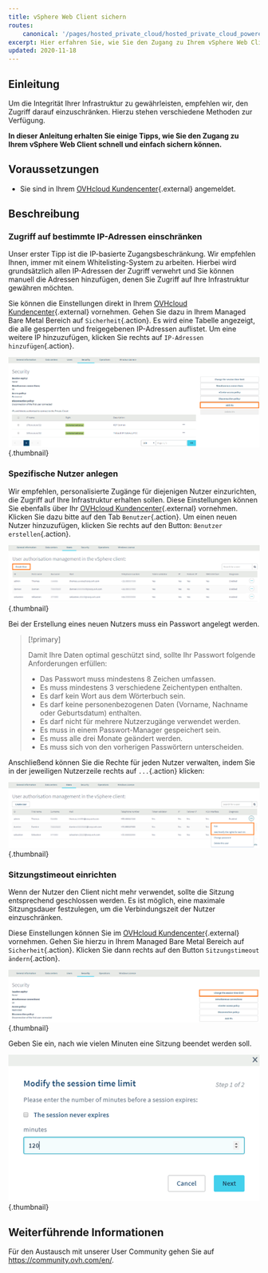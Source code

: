 ```yaml
---
title: vSphere Web Client sichern
routes:
    canonical: '/pages/hosted_private_cloud/hosted_private_cloud_powered_by_vmware/vsphere_access_security_advices'
excerpt: Hier erfahren Sie, wie Sie den Zugang zu Ihrem vSphere Web Client sichern.
updated: 2020-11-18
---
```


## Einleitung

Um die Integrität Ihrer Infrastruktur zu gewährleisten, empfehlen wir, den Zugriff darauf einzuschränken. Hierzu stehen verschiedene Methoden zur Verfügung.

**In dieser Anleitung erhalten Sie einige Tipps, wie Sie den Zugang zu Ihrem vSphere Web Client schnell und einfach sichern können.**

## Voraussetzungen

- Sie sind in Ihrem [OVHcloud Kundencenter](https://www.ovh.com/auth/?action=gotomanager&from=https://www.ovh.de/&ovhSubsidiary=de){.external} angemeldet.

## Beschreibung

### Zugriff auf bestimmte IP-Adressen einschränken

Unser erster Tipp ist die IP-basierte Zugangsbeschränkung. Wir empfehlen Ihnen, immer mit einem Whitelisting-System zu arbeiten. Hierbei wird grundsätzlich allen IP-Adressen der Zugriff verwehrt und Sie können manuell die Adressen hinzufügen, denen Sie Zugriff auf Ihre Infrastruktur gewähren möchten.

Sie können die Einstellungen direkt in Ihrem [OVHcloud Kundencenter](https://www.ovh.com/auth/?action=gotomanager&from=https://www.ovh.de/&ovhSubsidiary=de){.external} vornehmen. Gehen Sie dazu in Ihrem Managed Bare Metal Bereich auf `Sicherheit`{.action}. Es wird eine Tabelle angezeigt, die alle gesperrten und freigegebenen IP-Adressen auflistet. Um eine weitere IP hinzuzufügen, klicken Sie rechts auf `IP-Adressen hinzufügen`{.action}.

![IPs hinzufügen](images/adding_ip.png){.thumbnail}

### Spezifische Nutzer anlegen

Wir empfehlen, personalisierte Zugänge für diejenigen Nutzer einzurichten, die Zugriff auf Ihre Infrastruktur erhalten sollen. Diese Einstellungen können Sie ebenfalls über Ihr [OVHcloud Kundencenter](https://www.ovh.com/auth/?action=gotomanager&from=https://www.ovh.de/&ovhSubsidiary=de){.external} vornehmen. Klicken Sie dazu bitte auf den Tab `Benutzer`{.action}. Um einen neuen Nutzer hinzuzufügen, klicken Sie rechts auf den Button: `Benutzer erstellen`{.action}.

![Nutzer](images/users.png){.thumbnail}

Bei der Erstellung eines neuen Nutzers muss ein Passwort angelegt werden.

> [!primary]
>
> Damit Ihre Daten optimal geschützt sind, sollte Ihr Passwort folgende Anforderungen erfüllen:
>
> - Das Passwort muss mindestens 8 Zeichen umfassen.
> - Es muss mindestens 3 verschiedene Zeichentypen enthalten.
> - Es darf kein Wort aus dem Wörterbuch sein.
> - Es darf keine personenbezogenen Daten (Vorname, Nachname oder Geburtsdatum) enthalten.
> - Es darf nicht für mehrere Nutzerzugänge verwendet werden.
> - Es muss in einem Passwort-Manager gespeichert sein.
> - Es muss alle drei Monate geändert werden.
> - Es muss sich von den vorherigen Passwörtern unterscheiden.
>

Anschließend können Sie die Rechte für jeden Nutzer verwalten, indem Sie in der jeweiligen Nutzerzeile rechts auf `...`{.action} klicken:

![Nutzereinstellungen](images/users_edit.png){.thumbnail}

### Sitzungstimeout einrichten

Wenn der Nutzer den Client nicht mehr verwendet, sollte die Sitzung entsprechend geschlossen werden. Es ist möglich, eine maximale Sitzungsdauer festzulegen, um die Verbindungszeit der Nutzer einzuschränken.

Diese Einstellungen können Sie im [OVHcloud Kundencenter](https://www.ovh.com/auth/?action=gotomanager&from=https://www.ovh.de/&ovhSubsidiary=de){.external} vornehmen. Gehen Sie hierzu in Ihrem Managed Bare Metal Bereich auf `Sicherheit`{.action}. Klicken Sie dann rechts auf den Button `Sitzungstimeout ändern`{.action}.

![Sitzungstimeout](images/security-expiration.png){.thumbnail}

Geben Sie ein, nach wie vielen Minuten eine Sitzung beendet werden soll.

![Sitzungstimeout](images/expiration.png){.thumbnail}

## Weiterführende Informationen

Für den Austausch mit unserer User Community gehen Sie auf <https://community.ovh.com/en/>.
